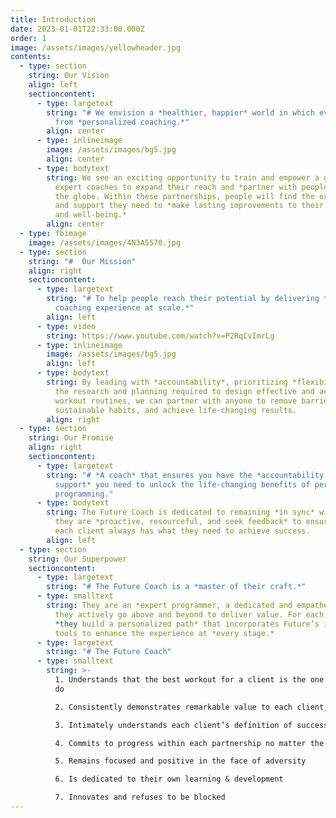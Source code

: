 ```yaml
---
title: Introduction
date: 2023-01-01T22:33:00.000Z
order: 1
image: /assets/images/yellowheader.jpg
contents:
  - type: section
    string: Our Vision
    align: left
    sectioncontent:
      - type: largetext
        string: "# We envision a *healthier, happier* world in which everyone benefits
          from *personalized coaching.*"
        align: center
      - type: inlineimage
        image: /assets/images/bg5.jpg
        align: center
      - type: bodytext
        string: We see an exciting opportunity to train and empower a generation of
          expert coaches to expand their reach and *partner with people* across
          the globe. Within these partnerships, people will find the expertise
          and support they need to *make lasting improvements to their health
          and well-being.*
        align: center
  - type: fbimage
    image: /assets/images/4N3A5570.jpg
  - type: section
    string: "#  Our Mission"
    align: right
    sectioncontent:
      - type: largetext
        string: "# To help people reach their potential by delivering the *world’s best
          coaching experience at scale.*"
        align: left
      - type: video
        string: https://www.youtube.com/watch?v=P2RqCvImrLg
      - type: inlineimage
        image: /assets/images/bg5.jpg
        align: left
      - type: bodytext
        string: By leading with *accountability*, prioritizing *flexibility,* and owning
          the research and planning required to design effective and achievable
          workout routines, we can partner with anyone to remove barriers, build
          sustainable habits, and achieve life-changing results.
        align: right
  - type: section
    string: Our Promise
    align: right
    sectioncontent:
      - type: largetext
        string: "# *A coach* that ensures you have the *accountability, partnership, and
          support* you need to unlock the life-changing benefits of personalized
          programming."
      - type: bodytext
        string: The Future Coach is dedicated to remaining *in sync* with each client;
          they are *proactive, resourceful, and seek feedback* to ensure that
          each client always has what they need to achieve success.
        align: left
  - type: section
    string: Our Superpower
    sectioncontent:
      - type: largetext
        string: "# The Future Coach is a *master of their craft.*"
      - type: smalltext
        string: They are an *expert programmer, a dedicated and empathetic partner,* and
          they actively go above and beyond to deliver value. For each client,
          *they build a personalized path* that incorporates Future’s innovative
          tools to enhance the experience at *every stage.*
      - type: largetext
        string: "# The Future Coach"
      - type: smalltext
        string: >-
          1. Understands that the best workout for a client is the one they will
          do

          2. Consistently demonstrates remarkable value to each client, at scale 

          3. Intimately understands each client’s definition of success

          4. Commits to progress within each partnership no matter the circumstance

          5. Remains focused and positive in the face of adversity

          6. Is dedicated to their own learning & development 

          7. Innovates and refuses to be blocked
---
```


